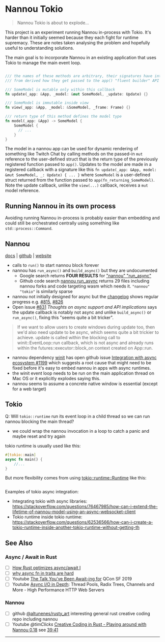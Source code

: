 # Nannou Tokio

> Nannou Tokio is about to explode...

This project is an experiment running Nannou in-process with Tokio. It's harder than it initially seemed because they each fight for runtime supremacy. These are notes taken analysing the problem and hopefully useful to understanding solutions.

The main goal is to incorporate Nannou in an existing application that uses Tokio to manage the main event loop.

```rust

/// the names of these methods are arbitrary, their signatures have interdependent constraits 
/// from derived how they get passed to the app() "fluent builder" API

/// SomeModel is mutable only within this callback
fn update(_app: &App, _model: &mut SomeModel, _update: Update) {}

/// SomeModel is immutable inside view
fn view(_app: &App, _model: &SomeModel, _frame: Frame) {}

/// return type of this method defines the model type
fn model(_app: &App) -> SomeModel {
    SomeModel {
      // ...
    }
}
```

The model in a nannou app can be used for dynamic rendering of something like Twitch Chat by calling methods on the passed-in `mut` reference to the user-defined struct that is the return type of the previously registered function passed to `app()`. Updates to the model are made in a registered callback with a signature like this `fn update(_app: &App, model: &mut SomeModel, _: Update) { ... }` where `SomeModel` is a user-defined struct returned from the function passed to `app(fn_returning_SomeModel)`. Note the update callback, unlike the `view(...)` callback, receives a `mut` model reference. 




## Running Nannou in its own process

Avoiding running Nannou in-process is probably easier than embedding and could still be orchestrated centrally using something like `std::process::Command`.

## Nannou

[docs](https://docs.rs/nannou/latest/nannou/) | [github](https://github.com/nannou-org/nannou) | [website](https://nannou.cc/)

* calls to `run()` to start nannou block forever
* nannou has `run_async()` and `build_async()` but they are undocumented
  * Google search returns **FOUR RESULTS** for ["nannou" "run_async"](https://www.google.com/search?q=%22nannou%22+%22run_async%22)
  * Github code search [nannou run_async](https://github.com/search?q=nannou+run_async&type=code) returns 29 files including nannou forks and code targeting wasm which needs it. `"nannou" "tokio"` is similarly sparse 
* nannou not initially designed for async but the [changelog](https://guide.nannou.cc/changelog) shows regular progress e.g. [#815](https://github.com/nannou-org/nannou/pull/815), [#826](https://github.com/nannou-org/nannou/issues/826) 
* Open issue [#831](https://github.com/nannou-org/nannou/issues/831) 
_Thoughts on async support and API implications_ says the update callback is notably not async and unlike `build_async()` or `run_async()`, fixing this "seems quite a bit tricker".

> If we want to allow users to create windows during update too, then we'd also need update to be async, which seems quite a bit trickier to achieve. update is called within the blocking call to winit::EventLoop::run callback, which is not async and already runs within the futures::executor::block_on context created on App::run.
* nannou dependency [winit](https://github.com/rust-windowing/winit) has open github issue [Integration with async ecosystem #1199](https://github.com/rust-windowing/winit/issues/1199) which suggests a root cause that might need to be fixed before it's easy to embed nannou in apps with async runtimes.
* the winit event loop needs to be run on the main application thread on Mac OS or it explicitly explodes saying this.
* nannou seems to assume a concrete native window is essential (except for a web target)


## Tokio

Q: Will `tokio::runtime` run its event loop in a child thread so we can run nannou blocking the main thread?
* we could wrap the nannou invocation in a loop to catch a panic and maybe reset and try again

tokio runtime is usually used like this:

```rust
#[tokio::main]
async fn main() {
    //...
}
```

But more flexibility comes from using [tokio::runtime::Runtime](https://docs.rs/tokio/latest/tokio/runtime/index.html) like this:

```rust

```

Examples of tokio async integration: 

* Integrating tokio with async libraries: https://stackoverflow.com/questions/76467985/how-can-i-extend-the-lifetime-of-nannou-model-using-an-async-websocket-client
* Tokio runtime inside tokio runtime: https://stackoverflow.com/questions/62536566/how-can-i-create-a-tokio-runtime-inside-another-tokio-runtime-without-getting-th



## See Also

### Async / Await in Rust

* [ ] [How Rust optimizes async/await I](https://tmandry.gitlab.io/blog/posts/optimizing-await-1/)
* [ ] [why async fn in traits are hard](https://smallcultfollowing.com/babysteps/blog/2019/10/26/async-fn-in-traits-are-hard/)
* [ ] Youtube [The Talk You've Been Await-ing for](https://www.youtube.com/watch?v=NNwK5ZPAJCk) QCon SF 2019
* [ ] Youtube [Async I/O in Depth](https://www.youtube.com/watch?v=fdxhcDne2Ww): Thread Pools, Radix Trees, Channels and More - High Performance HTTP Web Servers 

### Nannou

* [ ] github [@altunenes/rusty_art](https://github.com/altunenes/rusty_art) interesting general rust creative coding repo including nannou
* [ ] Youtube _@timClicks_ [Creative Coding in Rust - Playing around with Nannou 0.18](https://www.youtube.com/watch?v=41p5tBGMfxI) see [39:41](https://www.youtube.com/live/41p5tBGMfxI?si=HDVPTQWmHKc-Pmcn&t=2381)

----